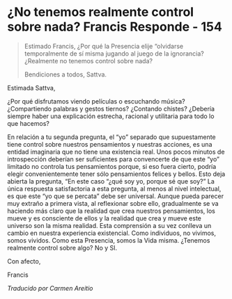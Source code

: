 # ¿No tenemos realmente control sobre nada? Francis Responde - 154

>Estimado Francis, ¿Por qué la Presencia elije “olvidarse temporalmente de sí misma jugando al juego de la ignorancia? ¿Realmente no tenemos control sobre nada?
>
>Bendiciones a todos, Sattva.

Estimada Sattva,

¿Por qué disfrutamos viendo películas o escuchando música? ¿Compartiendo palabras y gestos tiernos? ¿Contando chistes? ¿Debería siempre haber una explicación estrecha, racional y utilitaria para todo lo que hacemos?

En relación a tu segunda pregunta, el “yo” separado que supuestamente tiene control sobre nuestros pensamientos y nuestras acciones, es una entidad imaginaria que no tiene una existencia real. Unos pocos minutos de introspección deberían ser suficientes para convencerte de que este “yo” limitado no controla tus pensamientos porque, si eso fuera cierto, podría elegir convenientemente tener sólo pensamientos felices y bellos. Esto deja abierta la pregunta, “En este caso “¿qué soy yo, porque sé que soy?” La única respuesta satisfactoria a esta pregunta, al menos al nivel intelectual, es que este “yo que se percata” debe ser universal. Aunque pueda parecer muy extraño a primera vista, al reflexionar sobre ello, gradualmente se va haciendo más claro que la realidad que crea nuestros pensamientos, los mueve y es consciente de ellos y la realidad que crea y mueve este universo son la misma realidad. Esta comprensión a su vez conlleva un cambio en nuestra experiencia existencial. Como individuos, no vivimos, somos vividos. Como esta Presencia, somos la Vida misma. ¿Tenemos realmente control sobre algo? No y SI.

Con afecto,

Francis

_Traducido por Carmen Areitio_

